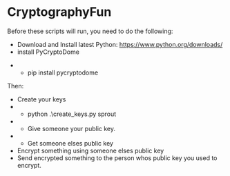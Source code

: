 # CryptographyFun

Before these scripts will run, you need to do the following:

- Download and Install latest Python: https://www.python.org/downloads/
- install PyCryptoDome

* - pip install pycryptodome

Then:

- Create your keys
- - python .\create_keys.py sprout
- - Give someone your public key.
- - Get someone elses public key
- Encrypt something using someone elses public key
- Send encrypted something to the person whos public key you used to encrypt.
